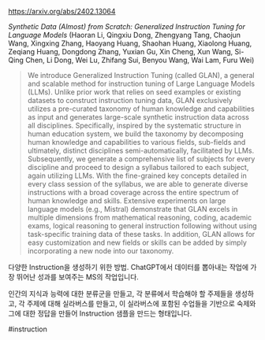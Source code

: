 https://arxiv.org/abs/2402.13064

*Synthetic Data (Almost) from Scratch: Generalized Instruction Tuning for Language Models* (Haoran Li, Qingxiu Dong, Zhengyang Tang, Chaojun Wang, Xingxing Zhang, Haoyang Huang, Shaohan Huang, Xiaolong Huang, Zeqiang Huang, Dongdong Zhang, Yuxian Gu, Xin Cheng, Xun Wang, Si-Qing Chen, Li Dong, Wei Lu, Zhifang Sui, Benyou Wang, Wai Lam, Furu Wei)

> We introduce Generalized Instruction Tuning (called GLAN), a general and scalable method for instruction tuning of Large Language Models (LLMs). Unlike prior work that relies on seed examples or existing datasets to construct instruction tuning data, GLAN exclusively utilizes a pre-curated taxonomy of human knowledge and capabilities as input and generates large-scale synthetic instruction data across all disciplines. Specifically, inspired by the systematic structure in human education system, we build the taxonomy by decomposing human knowledge and capabilities to various fields, sub-fields and ultimately, distinct disciplines semi-automatically, facilitated by LLMs. Subsequently, we generate a comprehensive list of subjects for every discipline and proceed to design a syllabus tailored to each subject, again utilizing LLMs. With the fine-grained key concepts detailed in every class session of the syllabus, we are able to generate diverse instructions with a broad coverage across the entire spectrum of human knowledge and skills. Extensive experiments on large language models (e.g., Mistral) demonstrate that GLAN excels in multiple dimensions from mathematical reasoning, coding, academic exams, logical reasoning to general instruction following without using task-specific training data of these tasks. In addition, GLAN allows for easy customization and new fields or skills can be added by simply incorporating a new node into our taxonomy.

다양한 Instruction을 생성하기 위한 방법. ChatGPT에서 데이터를 뽑아내는 작업에 가장 뛰어난 성과를 보여주는 MS의 작업입니다.

인간의 지식과 능력에 대한 분류군을 만들고, 각 분류에서 학습해야 할 주제들을 생성하고, 각 주제에 대해 실라버스를 만들고, 이 실라버스에 포함된 수업들을 기반으로 숙제와 그에 대한 정답을 만들어 Instruction 샘플을 만드는 형태입니다.

#instruction 